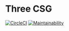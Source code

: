 # Three CSG

[![CircleCI](https://circleci.com/gh/Hi-Level/three-csg.svg?style=svg&circle-token=32d4dc85df58e34f69da484a464e5e07718fda5c)](https://circleci.com/gh/Hi-Level/three-csg)
[![Maintainability](https://api.codeclimate.com/v1/badges/03518d7b40e2d73eb5bf/maintainability)](https://codeclimate.com/github/Hi-Level/three-csg/maintainability)

